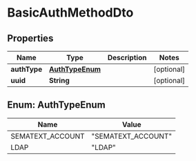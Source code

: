 
# BasicAuthMethodDto

## Properties
| Name         | Type                              | Description | Notes      |
| ------------ | --------------------------------- | ----------- | ---------- |
| **authType** | [**AuthTypeEnum**](#AuthTypeEnum) |             | [optional] |
| **uuid**     | **String**                        |             | [optional] |


<a name="AuthTypeEnum"></a>
## Enum: AuthTypeEnum
| Name             | Value                        |
| ---------------- | ---------------------------- |
| SEMATEXT_ACCOUNT | &quot;SEMATEXT_ACCOUNT&quot; |
| LDAP             | &quot;LDAP&quot;             |
